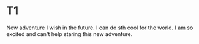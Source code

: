 # T1
New adventure
I wish in the future. I can do sth cool for the world.
I am so excited and can't help staring this new adventure.
